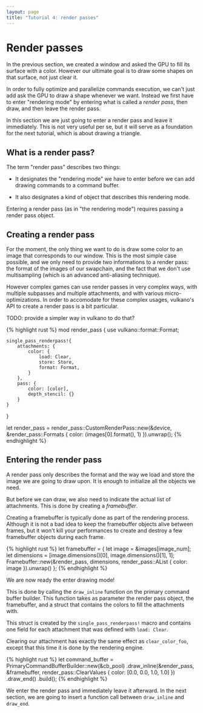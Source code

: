 ```yaml
---
layout: page
title: "Tutorial 4: render passes"
---
```


# Render passes

In the previous section, we created a window and asked the GPU to fill its surface with a color.
However our ultimate goal is to draw some shapes on that surface, not just clear it.

In order to fully optimize and parallelize commands execution, we can't just add ask the GPU
to draw a shape whenever we want. Instead we first have to enter "rendering mode" by entering
what is called a *render pass*, then draw, and then leave the render pass.

In this section we are just going to enter a render pass and leave it immediately. This is not
very useful per se, but it will serve as a foundation for the next tutorial, which is about
drawing a triangle.

## What is a render pass?

The term "render pass" describes two things:

- It designates the "rendering mode" we have to enter before we can add drawing commands to
  a command buffer.

- It also designates a kind of object that describes this rendering mode.

Entering a render pass (as in "the rendering mode") requires passing a render pass object.

## Creating a render pass

For the moment, the only thing we want to do is draw some color to an image that corresponds to
our window. This is the most simple case possible, and we only need to provide two informations
to a render pass: the format of the images of our swapchain, and the fact that we don't use
multisampling (which is an advanced anti-aliasing technique).

However complex games can use render passes in very complex ways, with multiple subpasses and
multiple attachments, and with various micro-optimizations. In order to accomodate for these
complex usages, vulkano's API to create a render pass is a bit particular.

TODO: provide a simpler way in vulkano to do that?

{% highlight rust %}
mod render_pass {
    use vulkano::format::Format;

    single_pass_renderpass!{
        attachments: {
            color: {
                load: Clear,
                store: Store,
                format: Format,
            }
        },
        pass: {
            color: [color],
            depth_stencil: {}
        }
    }
}

let render_pass = render_pass::CustomRenderPass::new(&device, &render_pass::Formats {
    color: (images[0].format(), 1)
}).unwrap();
{% endhighlight %}

## Entering the render pass

A render pass only describes the format and the way we load and store the image we are going to
draw upon. It is enough to initialize all the objects we need.

But before we can draw, we also need to indicate the actual list of attachments. This is done
by creating a *framebuffer*.

Creating a framebuffer is typically done as part of the rendering process. Although it is not a
bad idea to keep the framebuffer objects alive between frames, but it won't kill your
performances to create and destroy a few framebuffer objects during each frame.

{% highlight rust %}
let framebuffer = {
    let image = &images[image_num];
    let dimensions = [image.dimensions()[0], image.dimensions()[1], 1];
    Framebuffer::new(&render_pass, dimensions, render_pass::AList {
        color: image
    }).unwrap()
};
{% endhighlight %}

We are now ready the enter drawing mode!

This is done by calling the `draw_inline` function on the primary command buffer builder.
This function takes as parameter the render pass object, the framebuffer, and a struct that
contains the colors to fill the attachments with.

This struct is created by the `single_pass_renderpass!` macro and contains one field for
each attachment that was defined with `load: Clear`.

Clearing our attachment has exactly the same effect as `clear_color_foo`, except that this
time it is done by the rendering engine.

{% highlight rust %}
let command_buffer = PrimaryCommandBufferBuilder::new(&cb_pool)
    .draw_inline(&render_pass, &framebuffer, render_pass::ClearValues {
        color: [0.0, 0.0, 1.0, 1.0]
    })
    .draw_end()
    .build();
{% endhighlight %}

We enter the render pass and immediately leave it afterward. In the next section, we are going
to insert a function call between `draw_inline` and `draw_end`.
